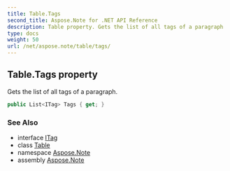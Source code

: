 ```yaml
---
title: Table.Tags
second_title: Aspose.Note for .NET API Reference
description: Table property. Gets the list of all tags of a paragraph
type: docs
weight: 50
url: /net/aspose.note/table/tags/
---
```

## Table.Tags property

Gets the list of all tags of a paragraph.

```csharp
public List<ITag> Tags { get; }
```

### See Also

* interface [ITag](../../itag/)
* class [Table](../)
* namespace [Aspose.Note](../../table/)
* assembly [Aspose.Note](../../../)


